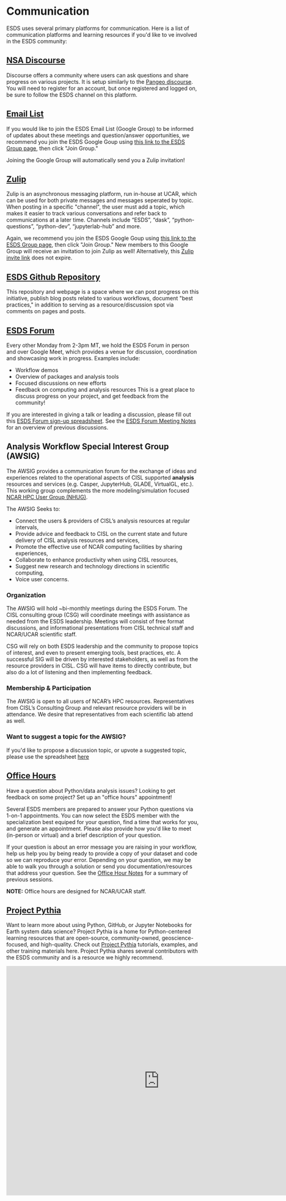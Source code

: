 # Communication

ESDS uses several primary platforms for communication. Here is a list of communication platforms and learning resources if you'd like to ve involved in the ESDS community:

## [NSA Discourse](https://discourse-nsa.ucar.edu/)

Discourse offers a community where users can ask questions and share progress on various projects. It is setup similarly to the [Pangeo discourse](https://discourse.pangeo.io/). You will need to register for an account, but once registered and logged on, be sure to follow the ESDS channel on this platform.

## [Email List](https://groups.google.com/a/ucar.edu/g/esds)

If you would like to join the ESDS Email List (Google Group) to be informed of updates about these meetings and question/answer opportunities, we recommend you join the ESDS Google Goup using [this link to the ESDS Group page](https://groups.google.com/a/ucar.edu/g/esds), then click "Join Group."

Joining the Google Group will automatically send you a Zulip invitation!

## [Zulip](https://zulip.ucar.edu/)

Zulip is an asynchronous messaging platform, run in-house at UCAR, which
can be used for both private messages and messages seperated by topic. When posting in a specific "channel", the user must add a topic, which makes it easier to track various conversations and refer back to communications at a later time. Channels include “ESDS”, “dask”, “python-questions”, “python-dev”, “jupyterlab-hub” and more.

Again, we recommend you join the ESDS Google Goup using [this link to the ESDS Group page](https://groups.google.com/a/ucar.edu/g/esds), then click "Join Group." New members to this Google Group will receive an invitation to join Zulip as well! Alternatively, this [Zulip invite link](https://zulip2.cloud.ucar.edu/join/w5kv3jauplyepqndapyos7eh/) does not expire.

## [ESDS Github Repository](https://github.com/ncar/esds)

This repository and webpage is a space where we can post progress on this initiative, publish blog posts related to various workflows, document "best practices," in addition to serving as a resource/discussion spot via comments on pages and posts.

## [ESDS Forum](https://docs.google.com/document/d/e/2PACX-1vQeHIGSSz_8A8gZVL87xDjYXEwqB4CkRk85yf0TACb-rVgubjb3ukiulEYuUwHZGVXhgYNpaRC2SNAt/pub)

Every other Monday from 2-3pm MT, we hold the ESDS Forum in person and over Google Meet, which provides a venue for discussion, coordination and showcasing work in progress. Examples include:

- Workflow demos
- Overview of packages and analysis tools
- Focused discussions on new efforts
- Feedback on computing and analysis resources
  This is a great place to discuss progress on your project, and get feedback from the community!

If you are interested in giving a talk or leading a discussion, please fill out this [ESDS Forum sign-up spreadsheet](https://docs.google.com/spreadsheets/d/1Tuv5vwGbjSKdJD5KLT0Zow8WCY0_zt35tTI6EIRGOk4/edit?usp=sharing). See the [ESDS Forum Meeting Notes](https://docs.google.com/document/d/e/2PACX-1vQeHIGSSz_8A8gZVL87xDjYXEwqB4CkRk85yf0TACb-rVgubjb3ukiulEYuUwHZGVXhgYNpaRC2SNAt/pub) for an overview of previous discussions.

## Analysis Workflow Special Interest Group (AWSIG)

The AWSIG provides a communication forum for the exchange of ideas
and experiences related to the operational aspects of CISL supported
**analysis** resources and services (e.g. Casper, JupyterHub,
GLADE, VirtualGL, etc.). This working group complements the more
modeling/simulation focused [NCAR HPC User Group
(NHUG)](https://arc.ucar.edu/knowledge_base/70549847).

The AWSIG Seeks to:

- Connect the users & providers of CISL’s analysis resources at regular intervals,
- Provide advice and feedback to CISL on the current state and future delivery of CISL analysis resources and services,
- Promote the effective use of NCAR computing facilities by sharing experiences,
- Collaborate to enhance productivity when using CISL resources,
- Suggest new research and technology directions in scientific computing,
- Voice user concerns.

### Organization

The AWSIG will hold ~bi-monthly meetings during the ESDS Forum. The
CISL consulting group (CSG) will coordinate meetings with assistance
as needed from the ESDS leadership. Meetings will consist of free
format discussions, and informational presentations from CISL
technical staff and NCAR/UCAR scientific staff.

CSG will rely on both ESDS leadership and the community to propose
topics of interest, and even to present emerging tools, best
practices, etc. A successful SIG will be driven by interested
stakeholders, as well as from the resource providers in CISL. CSG
will have items to directly contribute, but also do a lot of listening
and then implementing feedback.

### Membership & Participation

The AWSIG is open to all users of NCAR’s HPC resources. Representatives
from CISL’s Consulting Group and relevant resource providers will
be in attendance. We desire that representatives from each scientific
lab attend as well.

### Want to suggest a topic for the AWSIG?

If you'd like to propose a discussion topic, or upvote a suggested topic,
please use the spreadsheet [here](https://docs.google.com/spreadsheets/d/14BT79YxmWOHFVm1kV8TDYMGQvNPjKZvQwq2OHx9zXGY/edit?usp=sharing)

## [Office Hours](office-hours)

Have a question about Python/data analysis issues? Looking to get feedback on some project? Set up an "office hours" appointment!

Several ESDS members are prepared to answer your Python questions via 1-on-1 appointments. You can now select the ESDS member with the specialization best equiped for your question, find a time that works for you, and generate an appointment. Please also provide how you'd like to meet (in-person or virtual) and a brief description of your question.

If your question is about an error message you are raising in your workflow, help us help you by being ready to provide a copy of your dataset and code so we can reproduce your error. Depending on your question, we may be able to walk you through a solution or send you documentation/resources that address your question. See the [Office Hour Notes](https://docs.google.com/document/d/1gIK0C-srceYmoYtgoODeLtuPQPL40iAHoI9DXWqfWP0/edit?usp=sharing) for a summary of previous sessions.

**NOTE:** Office hours are designed for NCAR/UCAR staff.

## [Project Pythia](https://projectpythia.org/)

Want to learn more about using Python, GitHub, or Jupyter Notebooks for Earth system data science? Project Pythia is a home for Python-centered learning resources that are open-source, community-owned, geoscience-focused, and high-quality. Check out [Project Pythia](https://projectpythia.org/) tutorials, examples, and other training materials here. Project Pythia shares several contributors with the ESDS community and is a resource we highly recommend.

<iframe src="https://calendar.google.com/calendar/embed?src=c_nhpphc0mm0mhmpi7mibjh2t5dc%40group.calendar.google.com&ctz=America%2FDenver" style="border: 0" width="800" height="600" frameborder="0" scrolling="no"></iframe>
